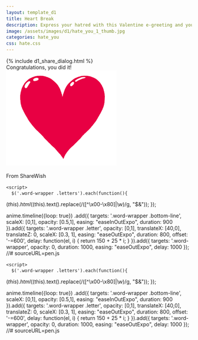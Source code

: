 ```yaml
---
layout: template_d1
title: Heart Break
description: Express your hatred with this Valentine e-greeting and your name
image: /assets/images/d1/hate_you_1_thumb.jpg
categories: hate_you
css: hate.css
---
```

<body style="overflow-x: hidden; background-attachment: fixed;background-size: cover;">
  {% include d1_share_dialog.html %}
       
 <div class="top2">
     <div style="clear: both;"></div>
        <span> Congratulations, you did it! </span>
    </div>
     <div class="body">  
<img src="/assets/images/d1/broken-heart.gif">


<div class="word-wrapper" style="opacity: 1;">
  <span class="word-wrapper-in">
    <span class="letters"><span class="letter" style="opacity: 0; transform: translateX(40px) translateZ(0px) scaleX(0.3);">I</span><span class="letter" style="opacity: 0; transform: translateX(40px) translateZ(0px) scaleX(0.3);"> </span><span class="letter" style="opacity: 0; transform: translateX(40px) translateZ(0px) scaleX(0.3);">H</span><span class="letter" style="opacity: 0; transform: translateX(40px) translateZ(0px) scaleX(0.3);">a</span><span class="letter" style="opacity: 0; transform: translateX(40px) translateZ(0px) scaleX(0.3);">t</span><span class="letter" style="opacity: 0; transform: translateX(40px) translateZ(0px) scaleX(0.3);">e</span> <span class="letter" style="opacity: 0; transform: translateX(40px) translateZ(0px) scaleX(0.3);"></span><span class="letter" style="opacity: 0; transform: translateX(40px) translateZ(0px) scaleX(0.3);">Y</span><span class="letter" style="opacity: 0; transform: translateX(40px) translateZ(0px) scaleX(0.3);">o</span><span class="letter" style="opacity: 0; transform: translateX(40px) translateZ(0px) scaleX(0.3);">u</span></span>
    <i class="bottom-line" style="opacity: 0.500553; transform: scaleX(0.00110517);"></i>
  </span>
    <div class="name">
        From <span class="sendername">ShareWish</span>
    </div>
</div>
         </div>
  <script src="https://cdnjs.cloudflare.com/ajax/libs/animejs/2.0.2/anime.min.js"></script>

  

    <script>
      $('.word-wrapper .letters').each(function(){
  $(this).html($(this).text().replace(/([^\x00-\x80]|\w)/g, "<span class='letter'>$&</span>"));
});

anime.timeline({loop: true})
  .add({
    targets: '.word-wrapper .bottom-line',
    scaleX: [0,1],
    opacity: [0.5,1],
    easing: "easeInOutExpo",
    duration: 900
  }).add({
    targets: '.word-wrapper .letter',
    opacity: [0,1],
    translateX: [40,0],
    translateZ: 0,
    scaleX: [0.3, 1],
    easing: "easeOutExpo",
    duration: 800,
    offset: '-=600',
    delay: function(el, i) {
      return 150 + 25 * i;
    }
  }).add({
    targets: '.word-wrapper',
    opacity: 0,
    duration: 1000,
    easing: "easeOutExpo",
    delay: 1000
  });
      //# sourceURL=pen.js
    </script>

    <script>
      $('.word-wrapper .letters').each(function(){
  $(this).html($(this).text().replace(/([^\x00-\x80]|\w)/g, "<span class='letter'>$&</span>"));
});

anime.timeline({loop: true})
  .add({
    targets: '.word-wrapper .bottom-line',
    scaleX: [0,1],
    opacity: [0.5,1],
    easing: "easeInOutExpo",
    duration: 900
  }).add({
    targets: '.word-wrapper .letter',
    opacity: [0,1],
    translateX: [40,0],
    translateZ: 0,
    scaleX: [0.3, 1],
    easing: "easeOutExpo",
    duration: 800,
    offset: '-=600',
    delay: function(el, i) {
      return 150 + 25 * i;
    }
  }).add({
    targets: '.word-wrapper',
    opacity: 0,
    duration: 1000,
    easing: "easeOutExpo",
    delay: 1000
  });
      //# sourceURL=pen.js
    </script>



  
  

</body>